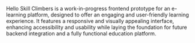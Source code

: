 Hello
Skill Climbers is a work-in-progress frontend prototype for an e-learning platform, designed to offer an engaging and user-friendly learning experience. It features a responsive and visually appealing interface, enhancing accessibility and usability while laying the foundation for future backend integration and a fully functional education platform.
